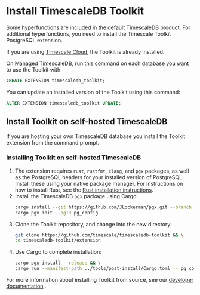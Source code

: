 # Install TimescaleDB Toolkit
Some hyperfunctions are included in the default TimescaleDB product. For
additional hyperfunctions, you need to install the Timescale Toolkit PostgreSQL
extension.

If you are using [Timescale Cloud][], the Toolkit is already installed.

On [Managed TimescaleDB][], run this command on each database you want to use
the Toolkit with:
```sql
CREATE EXTENSION timescaledb_toolkit;
```

You can update an installed version of the Toolkit using this command:
```sql
ALTER EXTENSION timescaledb_toolkit UPDATE;
```

## Install Toolkit on self-hosted TimescaleDB
If you are hosting your own TimescaleDB database you install the Toolkit
extension from the command prompt.

<procedure>

### Installing Toolkit on self-hosted TimescaleDB
1.  The extension requires `rust`, `rustfmt`, `clang`, and `pgx` packages, as
    well as the PostgreSQL headers for your installed version of PostgreSQL.
    Install these using your native package manager. For instructions on how to
    install Rust, see the [Rust installation instructions][rust-install].
1.  Install the TimescaleDB `pgx` package using Cargo:
    ```bash
    cargo install --git https://github.com/JLockerman/pgx.git --branch timescale2 cargo-pgx && \
    cargo pgx init --pg13 pg_config
    ```
1.  Clone the Toolkit repository, and change into the new directory:
    ```bash
    git clone https://github.com/timescale/timescaledb-toolkit && \
    cd timescaledb-toolkit/extension
    ```
1.  Use Cargo to complete installation:
    ```bash
    cargo pgx install --release && \
    cargo run --manifest-path ../tools/post-install/Cargo.toml -- pg_config
    ```

</procedure>

For more information about installing Toolkit from source, see our
[developer documentation][toolkit-gh-docs] .

[Timescale Cloud]: /cloud/:currentVersion:/
[Managed TimescaleDB]: /mst/:currentVersion:/
[rust-install]: https://www.rust-lang.org/tools/install
[toolkit-gh-docs]: https://github.com/timescale/timescaledb-toolkit#-installing-from-source
